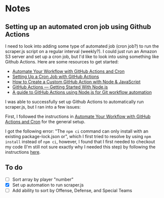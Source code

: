 # Notes

## Setting up an automated cron job using Github Actions

I need to look into adding some type of automated job (cron job?) to run the scraper.js script on a regular interval (weekly?). I could just run an Amazon S3 server and set up a cron job, but I'd like to look into using something like Github Actions. Here are some resources to get started:

- [Automate Your Workflow with GitHub Actions and Cron](https://towardsdatascience.com/automate-workflow-github-actions-cron-130a8bf68ca6)
- [Setting Up a Cron Job with GitHub Actions](https://www.lagerdata.com/articles/setting-up-a-cron-job-with-github-actions)
- [How to Create a Custom GitHub Action with Node & JavaScript](https://spacejelly.dev/posts/how-to-create-a-custom-github-action-with-node-javascript/)
- [GitHub Actions — Getting Started With Node.js](https://futurestud.io/tutorials/github-actions-getting-started-with-node-js)
- [A guide to GitHub Actions using Node.js for Git workflow automation](https://medium.com/datreeio/a-guide-to-github-actions-using-node-js-for-git-workflow-automation-dbf1d3470f31)

I was able to successfully set up Github Actions to automatically run scraper.js, but I ran into a few issues:

First, I followed the instructions in [Automate Your Workflow with GitHub Actions and Cron](https://towardsdatascience.com/automate-workflow-github-actions-cron-130a8bf68ca6) for the general setup.

I got the following error: "The `npm ci` command can only install with an existing package-lock.json or", which I first tried to resolve by using `npm install` instead of `npm ci`, however, I found that I first needed to checkout my code (I'm still not sure exactly why I needed this step) by following the instructions [here](https://stackoverflow.com/questions/68607702/npm-install-falied-in-github-action).

## To do

- [ ] Sort array by player "number"
- [x] Set up automation to run scraper.js
- [ ] Add ability to sort by Offense, Defense, and Special Teams

